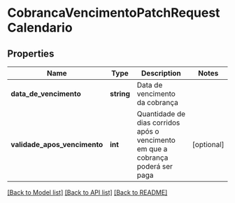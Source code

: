 # CobrancaVencimentoPatchRequestCalendario

## Properties
Name | Type | Description | Notes
------------ | ------------- | ------------- | -------------
**data_de_vencimento** | **string** | Data de vencimento da cobrança | 
**validade_apos_vencimento** | **int** | Quantidade de dias corridos após o vencimento em que a cobrança poderá ser paga | [optional] 

[[Back to Model list]](../../README.md#documentation-for-models) [[Back to API list]](../../README.md#documentation-for-api-endpoints) [[Back to README]](../../README.md)

